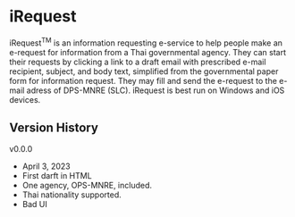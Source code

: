# iRequest
iRequest<sup>TM</sup> is an information requesting e-service to help people make an e-request for information from a Thai governmental agency. They can start their requests by clicking a link to a draft email with prescribed e-mail recipient, subject, and body text, simplified from the governmental paper form for information request. They may fill and send the e-request to the e-mail adress of DPS-MNRE (SLC). iRequest is best run on Windows and iOS devices.

## Version History
v0.0.0 
- April 3, 2023
- First darft in HTML
- One agency, OPS-MNRE, included.
- Thai nationality supported.
- Bad UI
